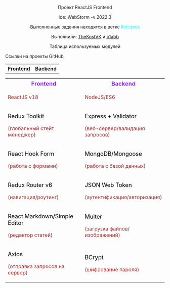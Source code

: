 <div align="center">
<p>Проект ReactJS Frontend</p>
<p>ide: WebStorm -v 2022.3</p>
<p>Выполненные задания находятся в ветке <span style="color: cyan">Releases</span></p>
<p>Выполнили: <a href="https://github.com/TheKostVK">TheKostVK</a> и <a href="https://github.com/b1abb">b1abb</a></p>
<p>Таблица используемых модулей</p>
</div>


<table align="center">
<tr align="center">Ссылки на проекты GitHub</tr>
<tr>
<th align="center"><a href="https://github.com/TheKostVK/react2023_frontend">Frontend</a></th>
<th align="center"><a href="https://github.com/TheKostVK/react2023_backend">Backend</a></th>
</tr>
</table>


<table align="center">
<tr>
<th style="color: blueviolet; font-size: large">Frontend</th>
<th style="color: blueviolet; font-size: large">Backend</th>
</tr>
<tr>
<td><p style="color: brown">ReactJS v18</p></td>
<td><p style="color: brown">NodeJS/ES6</p></td>
</tr>
<tr>
<td>
<p style="font-size: large; color: black">Redux Toolkit</p>
<p style="color: brown">(глобальный стейт менеджер)</p>
</td>
<td>
<p style="font-size: large; color: black">Express + Validator</p>
<p style="color: brown">(веб-сервер/валидация запросов)</p>
</td>
</tr>
<tr>
<td>
<p style="font-size: large; color: black">React Hook Form</p>
<p style="color: brown">(работа с формами)</p>
</td>
<td>
<p style="font-size: large; color: black">MongoDB/Mongoose</p>
<p style="color: brown">(работа с базой данных)</p>
</td>
</tr>
<tr>
<td>
<p style="font-size: large; color: black">Redux Router v6</p>
<p style="color: brown">(навигация/роутинг)</p>
</td>
<td>
<p style="font-size: large; color: black">JSON Web Token</p>
<p style="color: brown">(аутентификация/авторизация)</p>
</td>
</tr>
<tr>
<td>
<p style="font-size: large; color: black">React Markdown/Simple Editor</p>
<p style="color: brown">(редактор статей)</p>
</td>
<td>
<p style="font-size: large; color: black">Multer</p>
<p style="color: brown">(загрузка файлов/изображений)</p>
</td>
</tr>
<tr>
<td>
<p style="font-size: large; color: black">Axios</p>
<p style="color: brown">(отправка запросов на сервер)</p>
</td>
<td>
<p style="font-size: large; color: black">BCrypt</p>
<p style="color: brown">(шифрование пароля)</p>
</td>
</tr>
</table>
